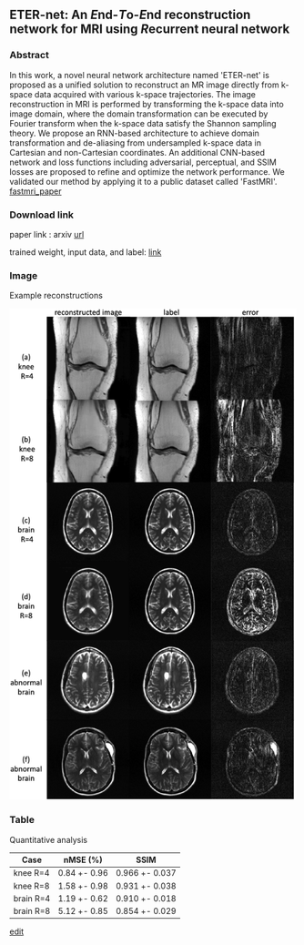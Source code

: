 ## ETER-net: An *E*nd-*T*o-*E*nd reconstruction network for MRI using *R*ecurrent neural network


### Abstract


In this work, a novel neural network architecture named 'ETER-net' is proposed as a unified solution to reconstruct an MR image directly from k-space data acquired with various k-space trajectories. The image reconstruction in MRI is performed by transforming the k-space data into image domain, where the domain transformation can be executed by Fourier transform when the k-space data satisfy the Shannon sampling theory. We propose an RNN-based architecture to achieve domain transformation and de-aliasing from undersampled k-space data in Cartesian and non-Cartesian coordinates. An additional CNN-based network and loss functions including adversarial, perceptual, and SSIM losses are proposed to refine and optimize the network performance.
We validated our method by applying it to a public dataset called 'FastMRI'. [fastmri_paper](https://arxiv.org/abs/1811.08839)



### Download link

paper link : arxiv [url](https://github.com/changheunoh/eternet_fastmri/edit/master/README.md)

trained weight, input data, and label: [link](https://github.com/changheunoh/eternet_fastmri/edit/master/README.md)


### Image

Example reconstructions

![Image of FastMRI](fastmri.png)


### Table

Quantitative analysis

Case | nMSE (%)  | SSIM
------------ | ------------------------- | -------------
knee R=4 | 0.84 \+- 0.96  | 0.966 \+- 0.037
knee R=8 | 1.58 \+- 0.98  | 0.931 \+- 0.038
brain R=4 | 1.19 \+- 0.62  | 0.910 \+- 0.018
brain R=8 | 5.12 \+- 0.85  | 0.854 \+- 0.029




[edit](https://github.com/changheunoh/eternet_fastmri/edit/master/README.md)


